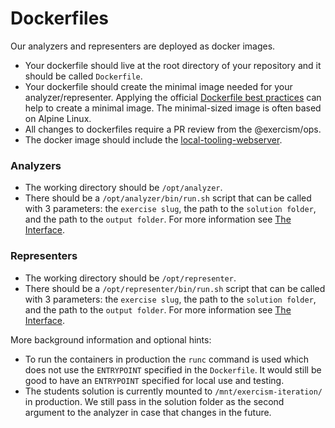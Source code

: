 # Dockerfiles

Our analyzers and representers are deployed as docker images.

- Your dockerfile should live at the root directory of your repository and it should be called `Dockerfile`.
- Your dockerfile should create the minimal image needed for your analyzer/representer.
  Applying the official [Dockerfile best practices](https://docs.docker.com/develop/develop-images/dockerfile_best-practices/) can help to create a minimal image. The minimal-sized image is often based on Alpine Linux.
- All changes to dockerfiles require a PR review from the @exercism/ops.
- The docker image should include the [local-tooling-webserver](https://github.com/exercism/local-tooling-webserver/blob/master/README.md#installation-docker).

### Analyzers
- The working directory should be `/opt/analyzer`.
- There should be a `/opt/analyzer/bin/run.sh` script that can be called with 3 parameters: the `exercise slug`, the path to the `solution folder`, and the path to the `output folder`. For more information see [The Interface](./analyzers/interface.md).

### Representers
- The working directory should be `/opt/representer`.
- There should be a `/opt/representer/bin/run.sh` script that can be called with 3 parameters: the `exercise slug`, the path to the `solution folder`, and the path to the `output folder`. For more information see [The Interface](./representers/interface.md).

More background information and optional hints:
- To run the containers in production the `runc` command is used which does not use the `ENTRYPOINT` specified in the `Dockerfile`. It would still be good to have an `ENTRYPOINT` specified for local use and testing.
- The students solution is currently mounted to `/mnt/exercism-iteration/` in production. We still pass in the solution folder as the second argument to the analyzer in case that changes in the future.

